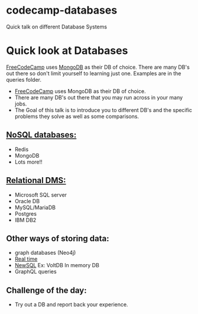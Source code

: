 # codecamp-databases
Quick talk on different Database Systems

# Quick look at Databases

 [FreeCodeCamp](https://www.freecodecamp.com/challenges/store-data-in-mongodb) uses [MongoDB](https://www.mongodb.com/) as their DB of choice. There are many DB's out there so don't limit yourself to learning just one. Examples are in the queries folder.


 * [FreeCodeCamp](https://www.freecodecamp.com/challenges/store-data-in-mongodb) uses MongoDB as their DB of choice.
 *  There are many DB's out there that you may run across in your many jobs.
 * The Goal of this talk is to introduce you to different DB's and the specific problems they solve as well as some comparisons.

## [NoSQL databases:](https://github.com/showcases/nosql-databases)
* Redis
* MongoDB
* Lots more!!

## [Relational DMS:](https://en.wikipedia.org/wiki/List_of_relational_database_management_systems)
* Microsoft SQL server
* Oracle DB
* MySQL/MariaDB
* Postgres
* IBM DB2

## Other ways of storing data:

* graph databases (Neo4j)
* [Real time](https://en.wikipedia.org/wiki/Real-time_database)
* [NewSQL](https://en.wikipedia.org/wiki/NewSQL) Ex: VoltDB In memory DB
* GraphQL queries


## Challenge of the day:
* Try out a DB and report back your experience.
